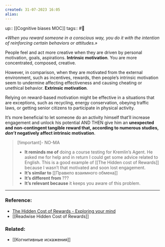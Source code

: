 ```yaml
---
created: 31-07-2023 16:05
alias:
---
```

up:: [[Cognitive biases MOC]]
tags:: #🌳 

*«When you reward someone in a conscious way, you do it with the intention of reinforcing certain behaviors or attitudes.»* 

People feel and act more creative when they are driven by personal motivation, goals, aspirations. **Intrinsic motivation**. You are more concentrated, composed, creative.

However, in comparison, when they are motivated from the external environment, such as incentives, rewards, then people’s intrinsic motivation seem to undermine affecting effectiveness and causing cheating or unethical behavior. **Extrinsic motivation**.

Relying on reward-based motivation might be effective in a situations that are exceptions, such as recycling, energy conservation, obeying traffic laws, or getting senior citizens to participate in physical activity.

It’s more beneficial to let someone do an activity himself that’ll increase engagement and unlock his potential AND THEN give him an **unexpected and non-contingent tangible reward that, according to numerous studies, *don’t*  negatively affect intrinsic motivation**.

> [!important]- NO-MA
> - **It reminds me of** doing a course testing for Kremlin’s Agent. He asked me for help and in return I could get some advice related to English. This is a good example of [[The Hidden cost of Rewards]] because I wasn’t that motivated and soon lost engagement.
> - **It’s similar to** [[Правило взаимного обмена]]
> - **It’s different from** ???
> - **It’s relevant because** it keeps you aware of this problem.

---
### Reference:
- [The Hidden Cost of Rewards - Exploring your mind](https://exploringyourmind.com/hidden-cost-rewards/)
- [[Readwise Hidden Cost of Rewards]]

### Related:
- [[Когнитивные искажения]]